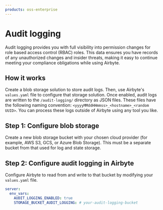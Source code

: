 ```yaml
---
products: oss-enterprise
---
```


# Audit logging

Audit logging provides you with full visibility into permission changes for role based access control (RBAC) roles. This data ensures you have records of any unauthorized changes and insider threats, making it easy to continue meeting your compliance obligations while using Airbyte.

## How it works

Create a blob storage solution to store audit logs. Then, use Airbyte's `values.yaml` file to configure that storage solution. Once enabled, audit logs are written to the `/audit-logging/` directory as JSON files. These files have the following naming convention: `<yyyyMMddHHmmss>_<hostname>_<random UUID>`. You can process these logs outside of Airbyte using any tool you like.

## Step 1: Configure blob storage

Create a new blob storage bucket with your chosen cloud provider (for example, AWS S3, GCS, or Azure Blob Storage). This must be a separate bucket from that used for log and state storage.

## Step 2: Configure audit logging in Airbyte

Configure Airbyte to read from and write to that bucket by modifying your `values.yaml` file.

```yml title="values.yaml"
server:
  env_vars:
    AUDIT_LOGGING_ENABLED: true
    STORAGE_BUCKET_AUDIT_LOGGING: # your-audit-logging-bucket
```

<!-- ## Log format and how to process data

### File system

### Log format

### Processing example -->
